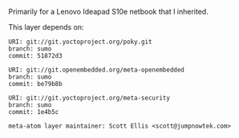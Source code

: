 Primarily for a Lenovo Ideapad S10e netbook that I inherited.

This layer depends on:

    URI: git://git.yoctoproject.org/poky.git
    branch: sumo
    commit: 51872d3

    URI: git://git.openembedded.org/meta-openembedded
    branch: sumo
    commit: be79b8b

    URI: git://git.yoctoproject.org/meta-security
    branch: sumo
    commit: 1e4b5c

    meta-atom layer maintainer: Scott Ellis <scott@jumpnowtek.com>
